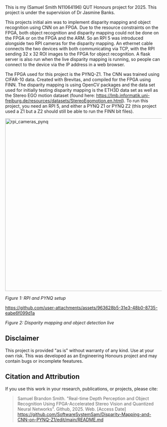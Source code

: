This is my (Samuel Smith N11064196) QUT Honours project for 2025. This project is under the supervision of Dr Jasmine Banks. 

This projects initial aim was to implement disparity mapping and object recognition using CNN on an FPGA. Due to the resource constraints on the FPGA, both object recognition and disparity mapping could not be done on the FPGA or on the FPGA and the ARM. So an RPI 5 was introduced alongside two RPI cameras for the disparity mapping. An ethernet cable connects the two devices with both communicating via TCP, with the RPI sending 32 x 32 ROI images to the FPGA for object recognition. A flask server is also run when the live disparity mapping is running, so people can connect to the device via the IP address in a web browser.

The FPGA used for this project is the PYNQ-Z1. The CNN was trained using CIFAR-10 data. Created with Brevitas, and compiled for the FPGA using FINN. The disparity mapping is using OpenCV packages and the data set used for initially testing disparity mapping is the ETH3D data set as well as the Stereo EGO motion dataset (found here: https://lmb.informatik.uni-freiburg.de/resources/datasets/StereoEgomotion.en.html). To run this project, you need an RPI 5, and either a PYNQ Z1 or PYNQ Z2 (this project used a Z1 but a Z2 should still be able to run the FINN bit files).

<img width="751" height="554" alt="rpi_cameras_pynq" src="https://github.com/user-attachments/assets/03d2fd46-0328-4870-8db5-6dd6ba470007" />

*Figure 1: RPI and PYNQ setup*





https://github.com/user-attachments/assets/963628b5-31e3-48b0-8735-eabe6f099d1a


*Figure 2: Disparity mapping and object detection live*

 


## Disclaimer
This project is provided "as is" without warranty of any kind. Use at your own risk. This was developed as an Engineering Honours project and may contain bugs or incomplete feeatures.

## Citation and Attribution
If you use this work in your research, publications, or projects, please cite:

> Samuel Brandon Smith. "Real-time Depth Perception and Object
Recognition Using FPGA-Accelerated Stereo
Vision and Quantized Neural Networks". Github, 2025.
> Web. [Access Date] https://github.com/SoftwareSystemSam/Disparity-Mapping-and-CNN-on-PYNQ-Z1/edit/main/README.md
